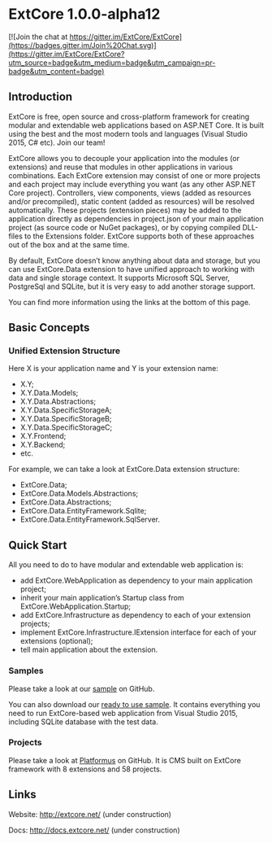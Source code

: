 ﻿# ExtCore 1.0.0-alpha12

[![Join the chat at https://gitter.im/ExtCore/ExtCore](https://badges.gitter.im/Join%20Chat.svg)](https://gitter.im/ExtCore/ExtCore?utm_source=badge&utm_medium=badge&utm_campaign=pr-badge&utm_content=badge)

## Introduction

ExtCore is free, open source and cross-platform framework for creating modular and extendable web applications
based on ASP.NET Core. It is built using the best and the most modern tools and languages (Visual Studio 2015, C#
etc). Join our team!

ExtCore allows you to decouple your application into the modules (or extensions) and reuse that modules in other
applications in various combinations. Each ExtCore extension may consist of one or more projects and each project
may include everything you want (as any other ASP.NET Core project). Controllers, view components, views (added as
resources and/or precompiled), static content (added as resources) will be resolved automatically. These projects
(extension pieces) may be added to the application directly as dependencies in project.json of your main
application project (as source code or NuGet packages), or by copying compiled DLL-files to the Extensions
folder. ExtCore supports both of these approaches out of the box and at the same time.

By default, ExtCore doesn’t know anything about data and storage, but you can use ExtCore.Data extension to have
unified approach to working with data and single storage context. It supports Microsoft SQL Server, PostgreSql
and SQLite, but it is very easy to add another storage support.

You can find more information using the links at the bottom of this page.

## Basic Concepts

### Unified Extension Structure

Here X is your application name and Y is your extension name:

*	X.Y;
*	X.Y.Data.Models;
*	X.Y.Data.Abstractions;
*	X.Y.Data.SpecificStorageA;
*	X.Y.Data.SpecificStorageB;
*	X.Y.Data.SpecificStorageC;
*	X.Y.Frontend;
*	X.Y.Backend;
*	etc.

For example, we can take a look at ExtCore.Data extension structure:

* ExtCore.Data;
* ExtCore.Data.Models.Abstractions;
* ExtCore.Data.Abstractions;
* ExtCore.Data.EntityFramework.Sqlite;
* ExtCore.Data.EntityFramework.SqlServer.

## Quick Start

All you need to do to have modular and extendable web application is:

* add ExtCore.WebApplication as dependency to your main application project;
* inherit your main application’s Startup class from ExtCore.WebApplication.Startup;
* add ExtCore.Infrastructure as dependency to each of your extension projects;
* implement ExtCore.Infrastructure.IExtension interface for each of your extensions (optional);
* tell main application about the extension.

### Samples

Please take a look at our [sample](https://github.com/ExtCore/ExtCore-Sample) on GitHub.

You can also download our [ready to use sample](http://extcore.net/files/ExtCore-Sample-1.0.0-alpha12.zip).
It contains everything you need to run ExtCore-based web application from Visual Studio 2015, including SQLite
database with the test data.

### Projects

Please take a look at [Platformus](https://github.com/Platformus/Platformus) on GitHub. It is CMS
built on ExtCore framework with 8 extensions and 58 projects.

## Links

Website: http://extcore.net/ (under construction)

Docs: http://docs.extcore.net/ (under construction)